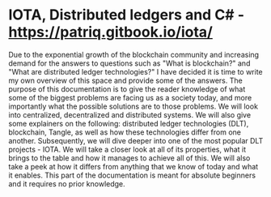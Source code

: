 # IOTA, Distributed ledgers and C# - https://patriq.gitbook.io/iota/ 

Due to the exponential growth of the blockchain community and increasing demand for the answers to questions such as "What is blockchain?" and "What are distributed ledger technologies?"  I have decided it is time to write my own overview of this space and provide some of the answers. 
The purpose of this documentation is to give the reader knowledge of what some of the biggest problems are facing us as a society today, and more importantly what the possible solutions are to those problems. We will look into centralized, decentralized and distributed systems. We will also give some explainers on the following: distributed ledger technologies (DLT), blockchain, Tangle, as well as how these technologies differ from one another. Subsequently, we will dive deeper into one of the most popular DLT projects - IOTA. We will take a closer look at all of its properties, what it brings to the table and how it manages to achieve all of this. We will also take a peek at how it differs from anything that we know of today and what it enables. This part of the documentation is meant for absolute beginners and it requires no prior knowledge.
